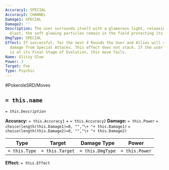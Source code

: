 ```yaml
---
Accuracy1: SPECIAL
Accuracy2: CHANNEL
Damage1: SPECIAL
Damage2: ''
Description: The user surrounds itself with a glamorous light, releasing it as a psychic
  blast, the soft glowing particles remain in the field protecting its fabulousness.
DmgType: SPECIAL
Effect: If successful, for the next 4 Rounds the User and Allies will receive 1 less
  damage from Special Attacks. This effect does not stack. If the user of this Move
  is at its Final Stage of Evolution, this move fails.
Name: Glitzy Glow
Power: 3
Target: Foe
Type: Psychic
---
```


#PokeroleSRD/Moves

## `= this.name` 
*`= this.Description`*

**Accuracy:** `= this.Accuracy1` + `= this.Accuracy2`
**Damage:** `= this.Power` `= choice(length(this.Damage1)=0, "","\+ "+ this.Damage1)` `= choice(length(this.Damage2)=0, "","\+ "+ this.Damage2)`

| Type          | Target          | Damage Type          | Power          |
| ------------- | --------------- | ---------------- | -------------- |
| `= this.Type` | `= this.Target` | `= this.DmgType` | `= this.Power` | 

**Effect:** `= this.Effect`